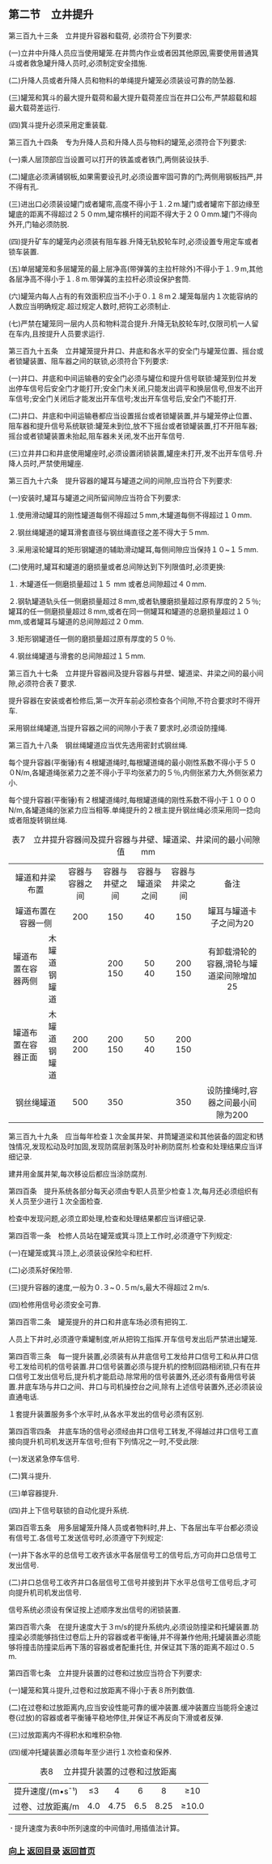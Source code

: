 ## <a id="up">第二节　立井提升</a>

第三百九十三条　立井提升容器和载荷, 必须符合下列要求:

(一)立井中升降人员应当使用罐笼.在井筒内作业或者因其他原因,需要使用普通箕斗或者救急罐升降人员时,必须制定安全措施.

(二)升降人员或者升降人员和物料的单绳提升罐笼必须装设可靠的防坠器.

(三)罐笼和箕斗的最大提升载荷和最大提升载荷差应当在井口公布,严禁超载和超最大载荷差运行.

(四)箕斗提升必须采用定重装载.

第三百九十四条　专为升降人员和升降人员与物料的罐笼,必须符合下列要求:

(一)乘人层顶部应当设置可以打开的铁盖或者铁门,两侧装设扶手.

(二)罐底必须满铺钢板,如果需要设孔时,必须设置牢固可靠的门;两侧用钢板挡严,并不得有孔.

(三)进出口必须装设罐门或者罐帘,高度不得小于１.２m.罐门或者罐帘下部边缘至罐底的距离不得超过２５０mm,罐帘横杆的间距不得大于２００mm.罐门不得向外开,门轴必须防脱.

(四)提升矿车的罐笼内必须装有阻车器.升降无轨胶轮车时,必须设置专用定车或者锁车装置.

(五)单层罐笼和多层罐笼的最上层净高(带弹簧的主拉杆除外)不得小于１.９m,其他各层净高不得小于１.８m.带弹簧的主拉杆必须设保护套筒.

(六)罐笼内每人占有的有效面积应当不小于０.１８m２.罐笼每层内１次能容纳的人数应当明确规定.超过规定人数时,把钩工必须制止.

(七)严禁在罐笼同一层内人员和物料混合提升.升降无轨胶轮车时,仅限司机一人留在车内,且按提升人员要求运行.

第三百九十五条　立井罐笼提升井口、井底和各水平的安全门与罐笼位置、摇台或者锁罐装置、阻车器之间的联锁,必须符合下列要求:

(一)井口、井底和中间运输巷的安全门必须与罐位和提升信号联锁:罐笼到位并发出停车信号后安全门才能打开;安全门未关闭,只能发出调平和换层信号,但发不出开车信号;安全门关闭后才能发出开车信号;发出开车信号后,安全门不能打开.

(二)井口、井底和中间运输巷都应当设置摇台或者锁罐装置,并与罐笼停止位置、阻车器和提升信号系统联锁:罐笼未到位,放不下摇台或者锁罐装置,打不开阻车器;摇台或者锁罐装置未抬起,阻车器未关闭,发不出开车信号.

(三)立井井口和井底使用罐座时,必须设置闭锁装置,罐座未打开,发不出开车信号.升降人员时,严禁使用罐座.

第三百九十六条　提升容器的罐耳与罐道之间的间隙,应当符合下列要求:

(一)安装时,罐耳与罐道之间所留间隙应当符合下列要求:

１.使用滑动罐耳的刚性罐道每侧不得超过５mm,木罐道每侧不得超过１０mm.

２.钢丝绳罐道的罐耳滑套直径与钢丝绳直径之差不得大于５mm.

３.采用滚轮罐耳的矩形钢罐道的辅助滑动罐耳,每侧间隙应当保持１０~１５mm.

(二)使用时,罐耳和罐道的磨损量或者总间隙达到下列限值时,必须更换:

１. 木罐道任一侧磨损量超过１５ mm 或者总间隙超过４０mm.

２.钢轨罐道轨头任一侧磨损量超过８mm,或者轨腰磨损量超过原有厚度的２５％;罐耳的任一侧磨损量超过８mm,或者在同一侧罐耳和罐道的总磨损量超过１０mm,或者罐耳与罐道的总间隙超过２０mm.

３.矩形钢罐道任一侧的磨损量超过原有厚度的５０％.

４.钢丝绳罐道与滑套的总间隙超过１５mm.

第三百九十七条　立井提升容器间及提升容器与井壁、罐道梁、井梁之间的最小间隙,必须符合表７要求.

提升容器在安装或者检修后,第一次开车前必须检查各个间隙,不符合要求时不得开车.

采用钢丝绳罐道,当提升容器之间的间隙小于表７要求时,必须设防撞绳.

第三百九十八条　钢丝绳罐道应当优先选用密封式钢丝绳.

每个提升容器(平衡锤)有４根罐道绳时,每根罐道绳的最小刚性系数不得小于５００N/m,各罐道绳张紧力之差不得小于平均张紧力的５％,内侧张紧力大,外侧张紧力小.

每个提升容器(平衡锤)有２根罐道绳时,每根罐道绳的刚性系数不得小于１０００N/m,各罐道绳的张紧力应当相等.单绳提升的２根主提升钢丝绳必须采用同一捻向或者阻旋转钢丝绳.

<table>
<head>
<style>
td {text-align:center}
</style>
</head>
<caption style="text-align:center">表7　立井提升容器间及提升容器与井壁、罐道梁、井梁间的最小间隙值　　mm</caption>
<tr>
<td colspan="2">罐道和井梁布置</td>
<td>容器与容器之间</td>
<td>容器与井壁之间</td>
<td>容器与罐道梁之间</td>
<td>容器与井梁之间</td>
<td>备注</td>
</tr>
<tr>
<td colspan="2">罐道布置在容器一侧</td>
<td>200</td>
<td>150</td>
<td>40</td>
<td>150</td>
<td>罐耳与罐道卡子之间为20</td>
</tr>
<tr>
<td>罐道布置在容器两侧</td>
<td>木罐道<br>钢罐道</td>
<td></td>
<td>200<br>150</td>
<td>50<br>40</td>
<td>200<br>150</td>
<td>有卸载滑轮的容器,滑轮与罐道梁间隙增加25</td>
</tr>
<tr>
<td>罐道布置在容器正面</td>
<td>木罐道<br>钢罐道</td>
<td>200<br>200</td>
<td>200<br>150</td>
<td>50<br>40</td>
<td>200<br>150</td>
<td></td>
</tr>
<tr>
<td colspan="2">钢丝绳罐道</td>
<td>500</td>
<td>350</td>
<td></td>
<td>350</td>
<td>设防撞绳时,容器之间最小间隙为200</td>
</tr>
</table>


第三百九十九条　应当每年检查１次金属井架、井筒罐道梁和其他装备的固定和锈蚀情况,发现松动及时加固,发现防腐层剥落及时补刷防腐剂.检查和处理结果应当详细记录.

建井用金属井架,每次移设后都应当涂防腐剂.

第四百条　提升系统各部分每天必须由专职人员至少检查１次,每月还必须组织有关人员至少进行１次全面检查.

检查中发现问题,必须立即处理,检查和处理结果都应当详细记录.

第四百零一条　检修人员站在罐笼或箕斗顶上工作时,必须遵守下列规定:

(一)在罐笼或箕斗顶上,必须装设保险伞和栏杆.

(二)必须系好保险带.

(三)提升容器的速度,一般为０.３~０.５m/s,最大不得超过２m/s.

(四)检修用信号必须安全可靠.

第四百零二条　罐笼提升的井口和井底车场必须有把钩工.

人员上下井时,必须遵守乘罐制度,听从把钩工指挥.开车信号发出后严禁进出罐笼.

第四百零三条　每一提升装置,必须装有从井底信号工发给井口信号工和从井口信号工发给司机的信号装置.井口信号装置必须与提升机的控制回路相闭锁,只有在井口信号工发出信号后,提升机才能启动.除常用的信号装置外,还必须有备用信号装置.井底车场与井口之间、井口与司机操控台之间,除有上述信号装置外,还必须装设直通电话.

１套提升装置服务多个水平时,从各水平发出的信号必须有区别.

第四百零四条　井底车场的信号必须经由井口信号工转发,不得越过井口信号工直接向提升机司机发送开车信号;但有下列情况之一时,不受此限:

(一)发送紧急停车信号.

(二)箕斗提升.

(三)单容器提升.

(四)井上下信号联锁的自动化提升系统.

第四百零五条　用多层罐笼升降人员或者物料时,井上、下各层出车平台都必须设有信号工.各信号工发送信号时,必须遵守下列规定:

(一)井下各水平的总信号工收齐该水平各层信号工的信号后,方可向井口总信号工发出信号.

(二)井口总信号工收齐井口各层信号工信号并接到井下水平总信号工信号后,才可向提升机司机发出信号.

信号系统必须设有保证按上述顺序发出信号的闭锁装置.

第四百零六条　在提升速度大于３m/s的提升系统内,必须设防撞梁和托罐装置.防撞梁必须能够挡住过卷后上升的容器或者平衡锤,并不得兼作他用;托罐装置必须能够将撞击防撞梁后再下落的容器或者配重托住, 并保证其下落的距离不超过０.５m.

第四百零七条　立井提升装置的过卷和过放应当符合下列要求:

(一)罐笼和箕斗提升,过卷和过放距离不得小于表８所列数值.

(二)在过卷和过放距离内,应当安设性能可靠的缓冲装置.缓冲装置应当能将全速过卷(过放)的容器或者平衡锤平稳地停住,并保证不再反向下滑或者反弹.

(三)过放距离内不得积水和堆积杂物.

(四)缓冲托罐装置必须每年至少进行１次检查和保养.

<table>
<head>
<style>
td {text-align:center}
</style>
</head>
<caption style="text-align:center">表8　 立井提升装置的过卷和过放距离</caption>
<tr>
<td>提升速度/(m•sˉ¹)</td>
<td>≤3</td>
<td>4</td>
<td>6</td>
<td>8</td>
<td>≥10</td>
</tr>
<tr>
<td>过卷、过放距离/m</td>
<td>4.0</td>
<td>4.75</td>
<td>6.5</td>
<td>8.25</td>
<td>≥10.0</td>
</tr>
</table>

<code>﹡</code>提升速度为表8中所列速度的中间值时,用插值法计算。

### [向上](#up)   [返回目录](https://learning.iiiid.com/docs/煤矿安全规程#第九章运输提升和空气压缩机)   [返回首页](https://learning.iiiid.com/)
